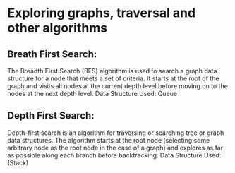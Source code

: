 # Exploring graphs, traversal and other algorithms

## Breath First Search:
The Breadth First Search (BFS) algorithm is used to search a graph data structure for a node that meets a set of criteria. It starts at the root of the graph and visits all nodes at the current depth level before moving on to the nodes at the next depth level.
Data Structure Used: Queue

## Depth First Search:
Depth-first search is an algorithm for traversing or searching tree or graph data structures. The algorithm starts at the root node (selecting some arbitrary node as the root node in the case of a graph) and explores as far as possible along each branch before backtracking.
Data Structure Used: (Stack)

